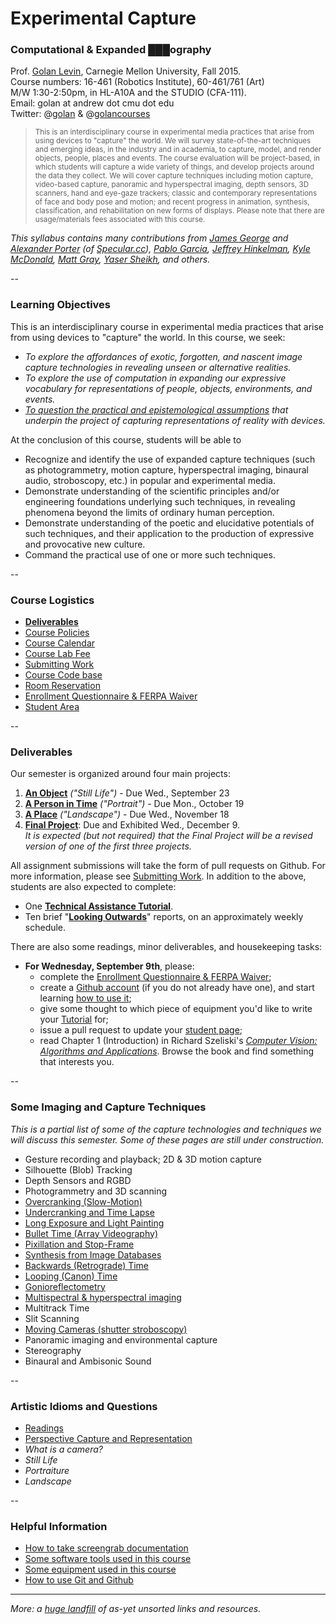 # Experimental Capture

### Computational & Expanded ███ography
Prof. [Golan Levin](http://flong.com), Carnegie Mellon University, Fall 2015. <br />
Course numbers: 16-461 (Robotics Institute), 60-461/761 (Art) <br />
M/W 1:30-2:50pm, in HL-A10A and the STUDIO (CFA-111). <br />
Email: golan at andrew dot cmu dot edu <br />
Twitter: @[golan](twitter.com/golan) & @[golancourses](twitter.com/golancourses)

> <small>This is an interdisciplinary course in experimental media practices that arise from using devices to "capture" the world. We will survey state-of-the-art techniques and emerging ideas, in the industry and in academia, to capture, model, and render objects, people, places and events. The course evaluation will be project-based, in which students will capture a wide variety of things, and develop projects around the data they collect. We will cover capture techniques including motion capture, video-based capture, panoramic and hyperspectral imaging, depth sensors, 3D scanners, hand and eye-gaze trackers; classic and contemporary representations of face and body pose and motion; and recent progress in animation, synthesis, classification, and rehabilitation on new forms of displays. Please note that there are usage/materials fees associated with this course.</small>

*This syllabus contains many contributions from [James George](http://jamesgeorge.org/) and [Alexander Porter](http://alexanderporter.net/) (of [Specular.cc](http://www.specular.cc/)), [Pablo Garcia](http://pablogarcia.org/), [Jeffrey Hinkelman](https://twitter.com/jeffhinkelman), [Kyle McDonald](http://kylemcdonald.net/), [Matt Gray](http://www.northeastern.edu/camd/theatre/people/matt-gray/), [Yaser Sheikh](http://www.cs.cmu.edu/~yaser/), and others.*

--
### Learning Objectives

This is an interdisciplinary course in experimental media practices that arise from using devices to "capture" the world. In this course, we seek:

* *To explore the affordances of exotic, forgotten, and nascent image capture technologies in revealing unseen or alternative realities.*
* *To explore the use of computation in expanding our expressive vocabulary for representations of people, objects, environments, and events.*
* *[To question the practical and epistemological assumptions](docs/assumptions.md) that underpin the project of capturing representations of reality with devices.*

At the conclusion of this course, students will be able to 

* Recognize and identify the use of expanded capture techniques (such as photogrammetry, motion capture, hyperspectral imaging, binaural audio, stroboscopy, etc.) in popular and experimental media. 
* Demonstrate understanding of the scientific principles and/or engineering foundations underlying such techniques, in revealing phenomena beyond the limits of ordinary human perception.
* Demonstrate understanding of the poetic and elucidative potentials of such techniques, and their application to the production of expressive and provocative new culture.
* Command the practical use of one or more such techniques.

--
### Course Logistics

* [**Deliverables**](docs/deliveables.md)
* [Course Policies](docs/policies.md)
* [Course Calendar](docs/calendar.md)
* [Course Lab Fee](docs/course-fee.md)
* [Submitting Work](docs/submitting-work.md)
* [Course Code base](code/index.md)
* [Room Reservation](docs/equipment.md)
* [Enrollment Questionnaire & FERPA Waiver](docs/ferpa.md)
* [Student Area](students/index.md)

--
### Deliverables 

Our semester is organized around four main projects:

1. **[An Object](docs/assignment1-object.md)** *("Still Life")* - Due Wed., September 23
1. **[A Person in Time](docs/assignment2-person.md)** *("Portrait")* - Due Mon., October 19
1. **[A Place](docs/assignment3-place.md)** *("Landscape")* - Due Wed., November 18
1. **[Final Project](docs/assignment4-final.md)**: Due and Exhibited Wed., December 9. <br />*It is expected (but not required) that the Final Project will be a revised version of one of the first three projects.*

All assignment submissions will take the form of pull requests on Github. For more information, please see [Submitting Work](docs/submitting-work.md). In addition to the above, students are also expected to complete: 

* One **[Technical Assistance Tutorial](docs/tutorials.md)**.  
* Ten brief "**[Looking Outwards](docs/looking-outwards.md)**" reports, on an approximately weekly schedule. 

There are also some readings, minor deliverables, and housekeeping tasks: 

* **For Wednesday, September 9th**, please: 
	* complete the [Enrollment Questionnaire & FERPA Waiver](docs/ferpa.md); 
	* create a [Github account](https://github.com/) (if you do not already have one), and start learning [how to use it](docs/git.md); 
	* give some thought to which piece of equipment you'd like to write your [Tutorial](docs/tutorials.md) for; 
	* issue a pull request to update your [student page](students/index.md);
	* read Chapter 1 (Introduction) in Richard Szeliski's [*Computer Vision: Algorithms and Applications*](http://szeliski.org/Book/). Browse the book and find something that interests you. 



--
### Some Imaging and Capture Techniques
*This is a partial list of some of the capture technologies and techniques we will discuss this semester. Some of these pages are still under construction.*

* Gesture recording and playback; 2D & 3D motion capture
* Silhouette (Blob) Tracking
* Depth Sensors and RGBD
* Photogrammetry and 3D scanning
* [Overcranking (Slow-Motion)](docs/overcranking.md)
* [Undercranking and Time Lapse](docs/undercranking.md)
* [Long Exposure and Light Painting](docs/longexposure.md)
* [Bullet Time (Array Videography)](docs/bullettime.md)
* [Pixillation and Stop-Frame](docs/pixillation.md)
* [Synthesis from Image Databases](docs/collection-synthesis.md)
* [Backwards (Retrograde) Time](docs/backwards.md)
* [Looping (Canon) Time](docs/looping.md)
* [Gonioreflectometry](docs/gonioreflectometry.md)
* [Multispectral & hyperspectral imaging](docs/hyperspectral.md)
* Multitrack Time
* Slit Scanning
* [Moving Cameras (shutter stroboscopy)](docs/moving-cameras.md)
* Panoramic imaging and environmental capture
* Stereography
* Binaural and Ambisonic Sound

--
### Artistic Idioms and Questions 

* [Readings](docs/readings.md)
* [Perspective Capture and Representation](docs/perspective.md)
* *What is a camera?*
* *Still Life*
* *Portraiture*
* *Landscape*

--
### Helpful Information 
* [How to take screengrab documentation](docs/screengrabs.md)
* [Some software tools used in this course](docs/tools.md)
* [Some equipment used in this course](docs/equipment.md)
* [How to use Git and Github](docs/git.md)

--- 

*More: a [huge landfill](docs/unsorted.md) of as-yet unsorted links and resources.*